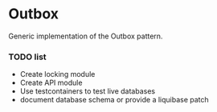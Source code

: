 # Outbox

Generic implementation of the Outbox pattern.

### TODO list

- Create locking module
- Create API module
- Use testcontainers to test live databases
- document database schema or provide a liquibase patch
